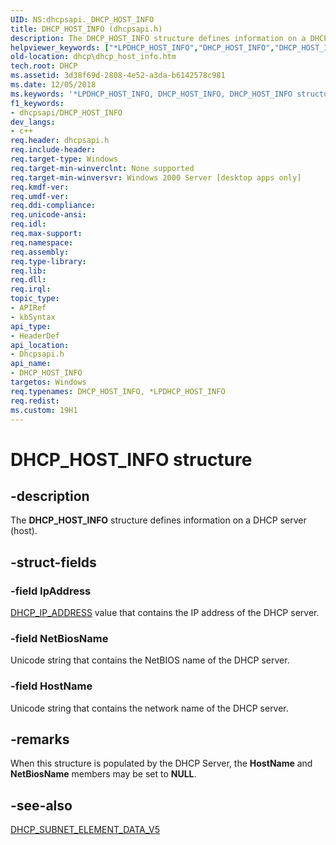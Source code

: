 ```yaml
---
UID: NS:dhcpsapi._DHCP_HOST_INFO
title: DHCP_HOST_INFO (dhcpsapi.h)
description: The DHCP_HOST_INFO structure defines information on a DHCP server (host).
helpviewer_keywords: ["*LPDHCP_HOST_INFO","DHCP_HOST_INFO","DHCP_HOST_INFO structure [DHCP]","LPDHCP_HOST_INFO","LPDHCP_HOST_INFO structure pointer [DHCP]","dhcp.dhcp_host_info","dhcpsapi/LPDHCP_HOST_INFO","dhcpsapi/_DHCP_HOST_INFO"]
old-location: dhcp\dhcp_host_info.htm
tech.root: DHCP
ms.assetid: 3d38f69d-2808-4e52-a3da-b6142578c981
ms.date: 12/05/2018
ms.keywords: '*LPDHCP_HOST_INFO, DHCP_HOST_INFO, DHCP_HOST_INFO structure [DHCP], LPDHCP_HOST_INFO, LPDHCP_HOST_INFO structure pointer [DHCP], dhcp.dhcp_host_info, dhcpsapi/LPDHCP_HOST_INFO, dhcpsapi/_DHCP_HOST_INFO'
f1_keywords:
- dhcpsapi/DHCP_HOST_INFO
dev_langs:
- c++
req.header: dhcpsapi.h
req.include-header: 
req.target-type: Windows
req.target-min-winverclnt: None supported
req.target-min-winversvr: Windows 2000 Server [desktop apps only]
req.kmdf-ver: 
req.umdf-ver: 
req.ddi-compliance: 
req.unicode-ansi: 
req.idl: 
req.max-support: 
req.namespace: 
req.assembly: 
req.type-library: 
req.lib: 
req.dll: 
req.irql: 
topic_type:
- APIRef
- kbSyntax
api_type:
- HeaderDef
api_location:
- Dhcpsapi.h
api_name:
- DHCP_HOST_INFO
targetos: Windows
req.typenames: DHCP_HOST_INFO, *LPDHCP_HOST_INFO
req.redist: 
ms.custom: 19H1
---
```


# DHCP_HOST_INFO structure


## -description


The <b>DHCP_HOST_INFO</b> structure defines information on a DHCP server (host).


## -struct-fields




### -field IpAddress


<a href="https://docs.microsoft.com/previous-versions/windows/desktop/dhcp/dhcp-server-management-type-definitions">DHCP_IP_ADDRESS</a> value that contains the IP address of the DHCP server.


### -field NetBiosName

Unicode string that contains the NetBIOS name of the DHCP server.


### -field HostName

Unicode string that contains the network name of the DHCP server.


## -remarks



When this structure is populated by the DHCP Server, the <b>HostName</b> and <b>NetBiosName</b> members may be set to <b>NULL</b>.




## -see-also




<a href="https://docs.microsoft.com/windows/desktop/api/dhcpsapi/ns-dhcpsapi-dhcp_subnet_element_data_v5">DHCP_SUBNET_ELEMENT_DATA_V5</a>
 

 

